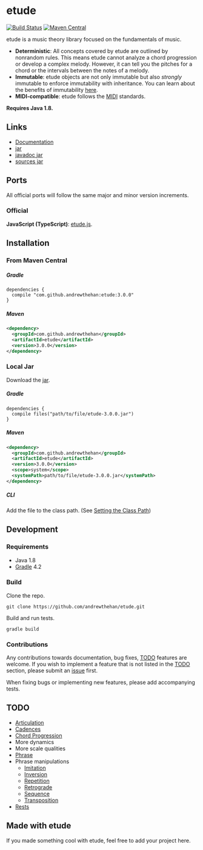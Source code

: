 # etude

[![Build Status](https://travis-ci.org/andrewthehan/etude.svg?branch=master)](https://travis-ci.org/andrewthehan/etude)
[![Maven Central](https://maven-badges.herokuapp.com/maven-central/com.github.andrewthehan/etude/badge.svg)](https://maven-badges.herokuapp.com/maven-central/com.github.andrewthehan/etude)

etude is a music theory library focused on the fundamentals of music.

- **Deterministic**: All concepts covered by etude are outlined by nonrandom rules. This means etude cannot analyze a chord progression or develop a complex melody. However, it can tell you the pitches for a chord or the intervals between the notes of a melody.
- **Immutable**: etude objects are not only immutable but also _strongly_ immutable to enforce immutability with inheritance. You can learn about the benefits of immutability [here](https://github.com/facebook/immutable-js/#the-case-for-immutability).
- **MIDI-compatible**: etude follows the [MIDI](https://en.wikipedia.org/wiki/MIDI) standards.

**Requires Java 1.8.**

## Links

- [Documentation](http://andrewthehan.github.io/etude/javadoc/index.html)
- [jar](http://repo1.maven.org/maven2/com/github/andrewthehan/etude/3.0.0/etude-3.0.0.jar)
- [javadoc jar](http://repo1.maven.org/maven2/com/github/andrewthehan/etude/3.0.0/etude-3.0.0-javadoc.jar)
- [sources jar](http://repo1.maven.org/maven2/com/github/andrewthehan/etude/3.0.0/etude-3.0.0-sources.jar)

## Ports

All official ports will follow the same major and minor version increments.

### Official

**JavaScript (TypeScript)**: [etude.js](https://github.com/andrewthehan/etude.js).

## Installation

### From Maven Central

##### Gradle

```
dependencies {
  compile "com.github.andrewthehan:etude:3.0.0"
}
```

##### Maven

```xml
<dependency>
  <groupId>com.github.andrewthehan</groupId>
  <artifactId>etude</artifactId>
  <version>3.0.0</version>
</dependency>
```

### Local Jar

Download the [jar](http://repo1.maven.org/maven2/com/github/andrewthehan/etude/3.0.0/etude-3.0.0.jar).

##### Gradle

```
dependencies {
  compile files("path/to/file/etude-3.0.0.jar")
}
```

##### Maven

```xml
<dependency>
  <groupId>com.github.andrewthehan</groupId>
  <artifactId>etude</artifactId>
  <version>3.0.0</version>
  <scope>system</scope>
  <systemPath>path/to/file/etude-3.0.0.jar</systemPath>
</dependency>
```

##### CLI

Add the file to the class path. (See [Setting the Class Path](https://docs.oracle.com/javase/8/docs/technotes/tools/windows/classpath.html))

## Development

### Requirements

- Java 1.8
- [Gradle](https://gradle.org/) 4.2

### Build

Clone the repo.

```
git clone https://github.com/andrewthehan/etude.git
```

Build and run tests.

```
gradle build
```

### Contributions

Any contributions towards documentation, bug fixes, [TODO](#todo) features are welcome. If you wish to implement a feature that is not listed in the [TODO](#todo) section, please submit an [issue](https://github.com/andrewthehan/etude/issues) first.

When fixing bugs or implementing new features, please add accompanying tests.

## TODO

- [Articulation](<https://en.wikipedia.org/wiki/Articulation_(music)>)
- [Cadences](<https://en.wikipedia.org/wiki/Cadence_(music)>)
- [Chord Progression](https://en.wikipedia.org/wiki/Chord_progression)
- More dynamics
- More scale qualities
- [Phrase](<https://en.wikipedia.org/wiki/Phrase_(music)>)
- Phrase manipulations
  - [Imitation](<https://en.wikipedia.org/wiki/Imitation_(music)>)
  - [Inversion](<https://en.wikipedia.org/wiki/Inversion_(music)>)
  - [Repetition](<https://en.wikipedia.org/wiki/Repetition_(music)>)
  - [Retrograde](<https://en.wikipedia.org/wiki/Retrograde_(music)>)
  - [Sequence](<https://en.wikipedia.org/wiki/Sequence_(music)>)
  - [Transposition](<https://en.wikipedia.org/wiki/Transposition_(music)>)
- [Rests](<https://en.wikipedia.org/wiki/Rest_(music)>)

## Made with etude

If you made something cool with etude, feel free to add your project here.
